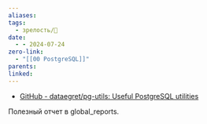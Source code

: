 ```yaml
---
aliases: 
tags:
  - зрелость/🌱
date:
  - - 2024-07-24
zero-link:
  - "[[00 PostgreSQL]]"
parents: 
linked:
---
```

- [GitHub - dataegret/pg-utils: Useful PostgreSQL utilities](https://github.com/dataegret/pg-utils)

Полезный отчет в global_reports.